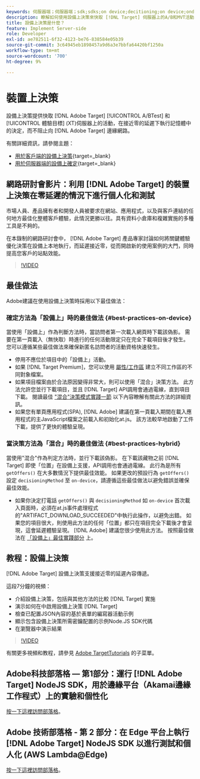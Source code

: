 ```yaml
---
keywords: 伺服器端；伺服器端；sdk;sdks;on device;decitioning;on device;ondevice；零延遲；latency;near-zero;node.js
description: 瞭解如何使用設備上決策來快取 [!DNL Target] 伺服器上的A/B和MVT活動，以在接近零的延遲時執行記憶體內決策。
title: 設備上決策是什麼？
feature: Implement Server-side
role: Developer
exl-id: ae782511-6f32-4123-be76-838584e05b39
source-git-commit: 3c64945eb1898457a9d6a3e7bbfa64420bf1250a
workflow-type: tm+mt
source-wordcount: '700'
ht-degree: 9%

---
```


# 裝置上決策

設備上決策提供快取 [!DNL Adobe Target] [!UICONTROL A/BTest] 和 [!UICONTROL 體驗目標] (XT)伺服器上的活動，在接近零的延遲下執行記憶體中的決定，而不阻止向 [!DNL Adobe Target] 邊緣網路。

有關詳細資訊，請參閱主題：

* [用於客戶端的設備上決策](https://developer.adobe.com/target/implement/client-side/){target=_blank}
* [用於伺服器端的設備上確定](https://developer.adobe.com/target/implement/server-side/sdk-guides/on-device-decisioning/){target=_blank}

## 網路研討會影片：利用 [!DNL Adobe Target] 的裝置上決策在零延遲的情況下進行個人化和測試

市場人員、產品擁有者和開發人員被要求在網站、應用程式，以及與客戶連結的任何地方最佳化整體客戶體驗，此情況更勝以往。具有資料小倉庫和複雜實施的多種工具是不夠的。

在本錄制的網路研討會中， [!DNL Adobe Target] 產品專家討論如何將關鍵體驗優化決策在設備上本地執行，而延遲接近零，從而開啟新的使用案例的大門，同時提高您客戶的站點效能。

>[!VIDEO](https://video.tv.adobe.com/v/328148)

## 最佳做法

Adobe建議在使用設備上決策時採用以下最佳做法：

### 確定方法為「設備上」時的最佳做法 {#best-practices-on-device}

當使用「設備上」作為判斷方法時，當訪問者第一次載入網頁時下載該偽影。 需要在第一頁載入（無快取）時進行的任何活動限定只在完全下載項目後才發生。 您可以遵循某些最佳做法來確保新匿名訪問者的活動資格快速發生。

* 停用不應位於項目中的「設備上」活動。
* 如果 [!DNL Target Premium]，您可以使用 [屬性/工作區](/help/main/administrating-target/c-user-management/property-channel/property-channel.md) 建立不同工作區的不同對象檔案。
* 如果項目檔案由於合法原因變得非常大，則可以使用「混合」決策方法。 此方法允許您並行下載項目，並且 [!DNL Target] API調用會通過電線，直到項目下載。 閱讀最佳 [&quot;混合&quot;決策模式實踐一節](#best-practices-hybrid) 以下內容瞭解有關此方法的詳細資訊。
* 如果您有單頁應用程式(SPA), [!DNL Adobe] 建議在第一頁載入期間在載入應用程式的主JavaScript檔案之前載入和初始化at.js。 該方法較早地啟動了工件下載，提供了更快的體驗呈現。

### 當決策方法為「混合」時的最佳做法 {#best-practices-hybrid}

當使用&quot;混合&quot;作為判定方法時，並行下載該偽影。 在下載該藏物之前 [!DNL Target] 即使「位置」在設備上支援，API調用也會通過電線。 此行為是所有 `getOffers()` 在大多數情況下提供最佳效能。 如果更改的預設行為 `getOffers()` 設定 `decisioningMethod` 至 `on-device`，請遵循這些最佳做法以避免錯誤並確保最佳效能。

* 如果你決定打電話 `getOffers()` 與 `decisioningMethod` 如 `on-device` 首次載入頁面時，必須在at.js事件處理程式的&quot;ARTIFACT_DOWNLOAD_SUCCEEDED&quot;中執行此操作，以避免出錯。 如果您的項目很大，則使用此方法的任何「位置」都只在項目完全下載後才會呈現，這會延遲體驗呈現。 [!DNL Adobe] 建議您很少使用此方法。 按照最佳做法在 [「設備上」最佳實踐部分](#best-practices-on-device) 上。

## 教程：設備上決策

[!DNL Adobe Target] 設備上決策支援接近零的延遲內容傳遞。

這段7分鐘的視頻：

* 介紹設備上決策，包括與其他方法的比較 [!DNL Target] 實施
* 演示如何在中啟用設備上決策 [!DNL Target]
* 檢查已配置JSON內容的基於表單的編寫器活動示例
* 顯示包含設備上決策所需密鑰配置的示例Node.JS SDK代碼
* 在瀏覽器中演示結果

>[!VIDEO](https://video.tv.adobe.com/v/329032)

有關更多視頻和教程，請參見 [Adobe TargetTutorials](https://experienceleague.adobe.com/docs/target-learn/tutorials/overview.html) 的子菜單。

## Adobe科技部落格 — 第1部分：運行 [!DNL Adobe Target] NodeJS SDK，用於邊緣平台（Akamai邊緣工作程式）上的實驗和個性化

[按一下這裡訪問部落格](https://medium.com/adobetech/part-1-run-adobe-target-nodejs-sdk-for-experimentation-and-personalization-on-edge-platforms-4d8660964ed9)。

## Adobe 技術部落格 - 第 2 部分：在 Edge 平台上執行 [!DNL Adobe Target] NodeJS SDK 以進行測試和個人化 (AWS Lambda@Edge)

[按一下這裡訪問部落格](https://medium.com/adobetech/part-2-run-adobe-target-nodejs-sdk-for-experimentation-and-personalization-on-edge-platforms-aws-4d6bdac24563)。